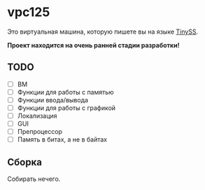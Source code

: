 # vpc125
Это виртуальная машина, которую пишете вы на языке [TinySS](https://github.com/etar125/tinyss).  

**Проект находится на очень ранней стадии разработки!**  

## TODO

* [ ] ВМ
* [ ] Функции для работы с памятью
* [ ] Функции ввода/вывода
* [ ] Функции для работы с графикой
* [ ] Локализация
* [ ] GUI
* [ ] Препроцессор
* [ ] Память в битах, а не в байтах

## Сборка

Собирать нечего.
